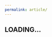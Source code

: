 ```yaml
---
permalink: article/
---
```


## LOADING...

<article>
	<h2 class="title"></h2>
	<p class='meta'></p>
	<button hidden type='button' id='addcart' data-item>Aggiungi al Carrello</button>
	<p class="incart" hidden>Presente nel carrello</p>
	<p class="contacts" hidden>Contattaci per maggiori informazioni</p>
	<div class="content"></div>
</article>
